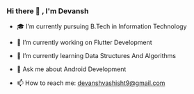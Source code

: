 ### Hi there 👋 , I'm Devansh

- 🎓 I’m currently pursuing B.Tech in Information Technology

- 🔭 I’m currently working on  Flutter Development

- 🌱 I’m currently learning Data Structures And Algorithms

- 💬 Ask me about Android Development

- 📫 How to reach me: devanshvashisht9@gmail.com

